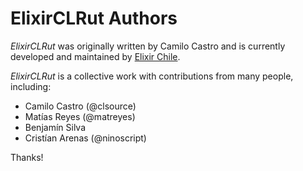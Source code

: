 # ElixirCLRut Authors

_ElixirCLRut_ was originally written by Camilo Castro and is currently developed and maintained by [Elixir Chile](https://elixircl.github.io/).

_ElixirCLRut_ is a collective work with contributions from many people, including:

* Camilo Castro (@clsource)
* Matías Reyes (@matreyes)
* Benjamín Silva
* Cristían Arenas (@ninoscript)

Thanks!
